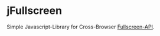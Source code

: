# jFullscreen
Simple Javascript-Library for Cross-Browser [Fullscreen-API](https://fullscreen.spec.whatwg.org/).
